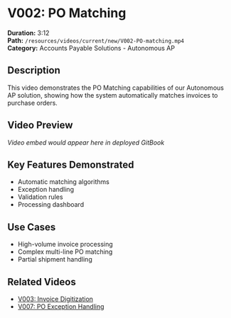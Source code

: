 # V002: PO Matching

**Duration:** 3:12  
**Path:** `/resources/videos/current/new/V002-PO-matching.mp4`  
**Category:** Accounts Payable Solutions - Autonomous AP

## Description
This video demonstrates the PO Matching capabilities of our Autonomous AP solution, showing how the system automatically matches invoices to purchase orders.

## Video Preview
*Video embed would appear here in deployed GitBook*

## Key Features Demonstrated
- Automatic matching algorithms
- Exception handling
- Validation rules
- Processing dashboard

## Use Cases
- High-volume invoice processing
- Complex multi-line PO matching
- Partial shipment handling

## Related Videos
- [V003: Invoice Digitization](v003-invoice-digitization.md)
- [V007: PO Exception Handling](v007-po-exception-handling.md)
